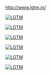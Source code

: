 http://www.lgtm.in/

[![LGTM](http://www.lgtm.in/p/qH9YOitkq)](http://www.lgtm.in/i/qH9YOitkq)

[![LGTM](http://www.lgtm.in/p/8mjwSxWNp)](http://www.lgtm.in/i/8mjwSxWNp)

[![LGTM](http://www.lgtm.in/p/MyjG4YzKn)](http://www.lgtm.in/i/MyjG4YzKn)

[![LGTM](http://www.lgtm.in/p/mpTXaTgYp)](http://www.lgtm.in/i/mpTXaTgYp)

[![LGTM](http://www.lgtm.in/p/cWaX6f8cq)](http://www.lgtm.in/i/cWaX6f8cq)

[![LGTM](http://www.lgtm.in/p/efmqxjeHn)](http://www.lgtm.in/i/efmqxjeHn)
